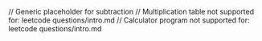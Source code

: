 // Generic placeholder for subtraction
// Multiplication table not supported for: leetcode questions/intro.md
// Calculator program not supported for: leetcode questions/intro.md
